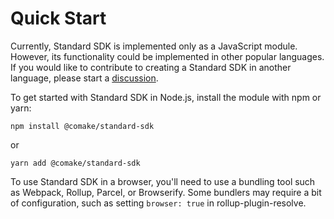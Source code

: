 # Quick Start

Currently, Standard SDK is implemented only as a JavaScript module. However, its functionality could be implemented in other popular languages. If you would like to contribute to creating a Standard SDK in another language, please start a [discussion](https://github.com/comake/standard-sdk-js/discussions).

To get started with Standard SDK in Node.js, install the module with npm or yarn:

```shell
npm install @comake/standard-sdk
```

or

```shell
yarn add @comake/standard-sdk
```

To use Standard SDK in a browser, you'll need to use a bundling tool such as Webpack, Rollup, Parcel, or Browserify. Some bundlers may require a bit of configuration, such as setting `browser: true` in rollup-plugin-resolve.




